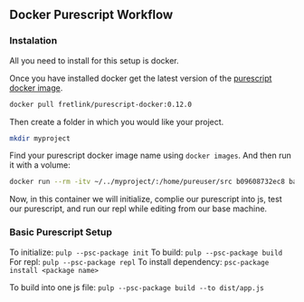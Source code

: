 ## Docker Purescript Workflow

### Instalation

All you need to install for this setup is docker.

Once you have installed docker get the latest version of the [purescript docker image](https://hub.docker.com/r/fretlink/purescript-docker).

```sh
docker pull fretlink/purescript-docker:0.12.0
```

Then create a folder in which you would like your project.

```sh
mkdir myproject
``` 

Find your purescript docker image name using `docker images`.
And then run it with a volume:

```sh
docker run --rm -itv ~/../myproject/:/home/pureuser/src b09608732ec8 bash
```

Now, in this container we will initialize, complie our purescript into js, test our purescript, and run our repl while editing from our base machine.

### Basic Purescript Setup

To initialize: `pulp --psc-package init`
To build: `pulp --psc-package build`
For repl: `pulp --psc-package repl`
To install dependency: `psc-package install <package name>`

To build into one js file: `pulp --psc-package build --to dist/app.js`
